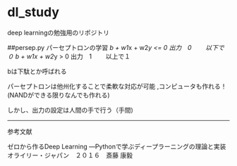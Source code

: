 # dl_study
deep learningの勉強用のリポジトリ

##persep.py
 パーセプトロンの学習
*b + w1*x + w2*y <= 0   出力　0
　　以下で０
*b + w1*x + w2*y >  0   出力　1
　　以上で１

bは下駄とか呼ばれる

パーセプトロンは他州化することで柔軟な対応が可能
,コンピュータも作れる！(NANDができる限りなんでも作れる)

しかし、出力の設定は人間の手で行う（手間)


***
参考文献

ゼロから作るDeep Learning ―Pythonで学ぶディープラーニングの理論と実装
オライリー・ジャパン　２０１６　斎藤 康毅 

